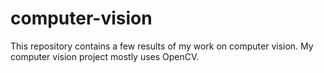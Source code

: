 # computer-vision
This repository contains a few results of my work on computer vision. My computer vision project mostly uses OpenCV.
